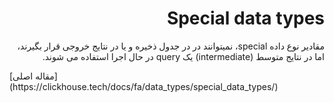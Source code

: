 <div dir="rtl" markdown="1">

# Special data types

مقادیر نوع داده special، نمیتوانند در در جدول ذخیره و یا در نتایج خروجی قرار بگیرند، اما در نتایج متوسط (intermediate) یک query در حال اجرا استفاده می شوند.

</div>
[مقاله اصلی](https://clickhouse.tech/docs/fa/data_types/special_data_types/) <!--hide-->
